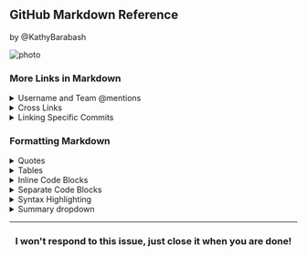 ## GitHub Markdown Reference

by @KathyBarabash

![photo](https://images.unsplash.com/photo-1590698933947-a202b069a861?ixlib=rb-1.2.1&ixid=MnwxMjA3fDB8MHxwaG90by1wYWdlfHx8fGVufDB8fHx8&auto=format&fit=crop&w=735&q=80)

### More Links in Markdown

<details>
<summary>Username and Team @mentions</summary>

  ### Username and Team @mentions

  Typing an `@` symbol, followed by a GitHub username, will send a notification to that person about the comment. This is called an “@mention”, because you’re mentioning the individual. You can also `@mention` teams within an organization. For more information, see “[Receiving notifications about activity on GitHub](https://help.github.com/categories/receiving-notifications-about-activity-on-github/) in the *GitHub Help*.

  ```
  @githubteacher
  ```

  @githubteacher

  <hr>
</details>

<details>
  <summary>Cross Links</summary>

  ### Cross Links

  To bring up a list of suggested issues and pull requests within a repository, type `#`. Type the issue or pull request number or title to filter the list, and then press either Tab or Enter to complete the highlighted result.

  Additionally, references to issues and pull requests are automatically converted to shortened links to the issue or pull request. For example,

  | Reference type | Raw reference | Short link |
  | -------------- | ------------- | ---------- |
  | Issue or pull request URL | `https://github.com/desktop/desktop/pull/3602` | [#3602](https://github.com/desktop/desktop/pull/3602) |
  | `#` and issue or pull request number | #3602 | [#3602](https://github.com/desktop/desktop/pull/3602) |
  | `GH-` and issue or pull request number | GH-3602 | [GH-3602](https://github.com/desktop/desktop/pull/3602) |
  | `Username/Repository#` and issue or pull request number | desktop/desktop#3602 | [desktop/desktop#3602](https://github.com/desktop/desktop/pull/3602) |

  For more information, see “[Autolinked references and URLs](https://help.github.com/articles/autolinked-references-and-urls/)” in the *GitHub Help*.

  <hr>
</details>

<details>
  <summary>Linking Specific Commits</summary>

  ### Linking Specific Commits

  References to a commit's ID (commonly called a SHA or hash) are automatically converted into shortened links to the commit on GitHub. For example,

  | Reference type | Raw reference | Short link |
  | -------------- | ------------- | ---------- |
  | Commit URL | https://github.com/desktop/desktop/commit/8304e9c271a5e5ab4fda797304cd7bcca7158c87 | [8304e9c](https://github.com/desktop/desktop/commit/8304e9c271a5e5ab4fda797304cd7bcca7158c87) |
  | SHA | 8304e9c271a5e5ab4fda797304cd7bcca7158c87 | [8304e9c](https://github.com/desktop/desktop/commit/8304e9c271a5e5ab4fda797304cd7bcca7158c87) |
  | User@SHA | desktop@8304e9c271a5e5ab4fda797304cd7bcca7158c87 | [desktop@8304e9c](https://github.com/desktop/desktop/commit/8304e9c271a5e5ab4fda797304cd7bcca7158c87) |
  | Username/Repository@SHA | User/Repository@SHA: desktop/desktop@8304e9c271a5e5ab4fda797304cd7bcca7158c87 | [desktop/desktop@8304e9c](https://github.com/desktop/desktop/commit/8304e9c271a5e5ab4fda797304cd7bcca7158c87)|


  <hr>
</details>

### Formatting Markdown

<details>
  <summary>Quotes</summary>

  ### Quotes

  You can create quote text with a `>`.

  ```
  In the words of Abraham Lincoln:

  > Pardon my French
  ```

  In the words of Abraham Lincoln:

  > Pardon my French

  <hr>
</details>

<details>
  <summary>Tables</summary>

   ### Tables

   You can create tables by assembling a list of words and dividing them with hyphens `-` (for the first row), and then separating each column with a pipe `|`:

    ```
    First Header | Second Header
    ------------ | -------------
    Content from cell 1 | Content from cell 2
    Content in the first column | Content in the second column
    ```

  First Header | Second Header
  ------------ | -------------
  Content from cell 1 | Content from cell 2
  Content in the first column | Content in the second column

  For more detail on formatting with tables, see "Organizing information with tables" in the _GitHub Help_.

<hr>
</details>

<details>
  <summary>Inline Code Blocks</summary>

  ### Inline Code Blocks

  Certain words and phrases need to be formatted in monospace fonts, especially when writing about code. As you've seen throughout this lab, words can be distinguished in markdown with `inline code blocks`.

  Inline code is just one ``` character on either side of the text, and can be used within paragraphs, headers, or other Markdown.

  ```
  `inline code is just one backtick`
  ```

  `inline code is just one backtick`

  <hr>
</details>

<details>
  <summary>Separate Code Blocks</summary>

  ### Separate Code Blocks

  To separate out a larger block of code, use three ``` characters instead of one, and set the text aside in its own paragraph.

  What we type:
  
    ```
    Anything written in this **paragraph** will not be _formatted_ even if it would normally be recognized in this setting. :taco:
    ```
    
  What we see:
  
  ```
  Anything written in this **paragraph** will not be _formatted_ even if it would normally be recognized in this setting. :taco:
   ```
<hr>
</details>

<details>
  <summary>Syntax Highlighting</summary>

  ### Syntax Highlighting

  In addition to code blocks, some code blocks should be rendered differently depending on the language, such as Javascript or command-line text.

  What we type:

      ```sh
      github-learning-lab ~/Projects/recipe-repository
      $ git init
      Initialized empty Git repository in /Users/github-learning-lab/Projects/recipe-repository/.git/
      ```

  What we see:
  ```sh
  github-learning-lab ~/Projects/recipe-repository
  $ git init
  Initialized empty Git repository in /Users/github-learning-lab/Projects/recipe-repository/.git/
  ```
  <hr>
</details>

<details>
  <summary>Summary dropdown</summary>

  ### Summary dropdown

  Most of the text in this issue is formatted in collapsible summary blocks. Here's how to make them with Markdown:

  ```
  <details>
    <summary>Title</summary>

    Content here

  </details>
  ```

  <hr>
</details>


<hr>
<h3 align="center">I won't respond to this issue, just close it when you are done!</h3>
